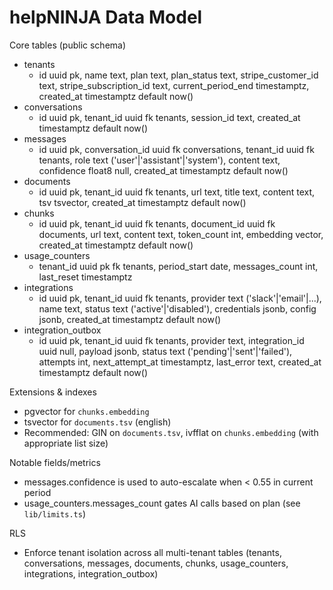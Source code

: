 # helpNINJA Data Model

Core tables (public schema)
- tenants
	- id uuid pk, name text, plan text, plan_status text, stripe_customer_id text, stripe_subscription_id text, current_period_end timestamptz, created_at timestamptz default now()
- conversations
	- id uuid pk, tenant_id uuid fk tenants, session_id text, created_at timestamptz default now()
- messages
	- id uuid pk, conversation_id uuid fk conversations, tenant_id uuid fk tenants, role text ('user'|'assistant'|'system'), content text, confidence float8 null, created_at timestamptz default now()
- documents
	- id uuid pk, tenant_id uuid fk tenants, url text, title text, content text, tsv tsvector, created_at timestamptz default now()
- chunks
	- id uuid pk, tenant_id uuid fk tenants, document_id uuid fk documents, url text, content text, token_count int, embedding vector, created_at timestamptz default now()
- usage_counters
	- tenant_id uuid pk fk tenants, period_start date, messages_count int, last_reset timestamptz
- integrations
	- id uuid pk, tenant_id uuid fk tenants, provider text ('slack'|'email'|...), name text, status text ('active'|'disabled'), credentials jsonb, config jsonb, created_at timestamptz default now()
- integration_outbox
	- id uuid pk, tenant_id uuid fk tenants, provider text, integration_id uuid null, payload jsonb, status text ('pending'|'sent'|'failed'), attempts int, next_attempt_at timestamptz, last_error text, created_at timestamptz default now()

Extensions & indexes
- pgvector for `chunks.embedding`
- tsvector for `documents.tsv` (english)
- Recommended: GIN on `documents.tsv`, ivfflat on `chunks.embedding` (with appropriate list size)

Notable fields/metrics
- messages.confidence is used to auto-escalate when < 0.55 in current period
- usage_counters.messages_count gates AI calls based on plan (see `lib/limits.ts`)

RLS
- Enforce tenant isolation across all multi-tenant tables (tenants, conversations, messages, documents, chunks, usage_counters, integrations, integration_outbox)
